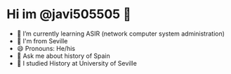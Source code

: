 # Hi im @javi505505 👋
- 🌱 I’m currently learning ASIR (network computer system administration)
- 📍 I'm from Seville
- 😄 Pronouns: He/his
- 💬 Ask me about history of Spain
- 📃 I studied History at University of Seville
<!--
**javi505505/javi505505** is a ✨ _special_ ✨ repository because its `README.md` (this file) appears on your GitHub profile.

Here are some ideas to get you started:

- 🔭 I’m currently working on ...
- 🌱 I’m currently learning ...
- 👯 I’m looking to collaborate on ...
- 🤔 I’m looking for help with ...
- 💬 Ask me about ...
- 📫 How to reach me: ...
- 😄 Pronouns: ...
- ⚡ Fun fact: ...
-->
